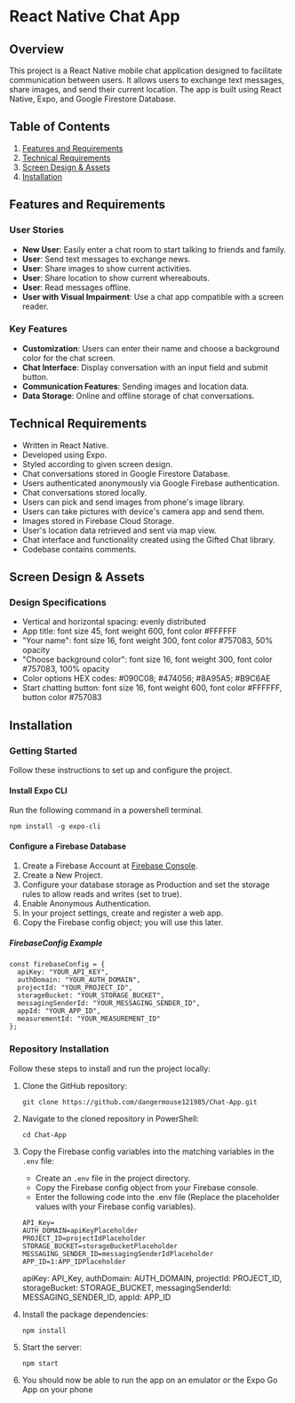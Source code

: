 # React Native Chat App

## Overview

This project is a React Native mobile chat application designed to facilitate communication between users. It allows users to exchange text messages, share images, and send their current location. The app is built using React Native, Expo, and Google Firestore Database.

## Table of Contents

1. [Features and Requirements](#features-and-requirements)
2. [Technical Requirements](#technical-requirements)
3. [Screen Design & Assets](#screen-design--assets)
4. [Installation](#installation)

## Features and Requirements

### User Stories

- **New User**: Easily enter a chat room to start talking to friends and family.
- **User**: Send text messages to exchange news.
- **User**: Share images to show current activities.
- **User**: Share location to show current whereabouts.
- **User**: Read messages offline.
- **User with Visual Impairment**: Use a chat app compatible with a screen reader.

### Key Features

- **Customization**: Users can enter their name and choose a background color for the chat screen.
- **Chat Interface**: Display conversation with an input field and submit button.
- **Communication Features**: Sending images and location data.
- **Data Storage**: Online and offline storage of chat conversations.

## Technical Requirements

- Written in React Native.
- Developed using Expo.
- Styled according to given screen design.
- Chat conversations stored in Google Firestore Database.
- Users authenticated anonymously via Google Firebase authentication.
- Chat conversations stored locally.
- Users can pick and send images from phone's image library.
- Users can take pictures with device's camera app and send them.
- Images stored in Firebase Cloud Storage.
- User's location data retrieved and sent via map view.
- Chat interface and functionality created using the Gifted Chat library.
- Codebase contains comments.

## Screen Design & Assets

### Design Specifications

- Vertical and horizontal spacing: evenly distributed
- App title: font size 45, font weight 600, font color #FFFFFF
- "Your name": font size 16, font weight 300, font color #757083, 50% opacity
- "Choose background color": font size 16, font weight 300, font color #757083, 100% opacity
- Color options HEX codes: #090C08; #474056; #8A95A5; #B9C6AE
- Start chatting button: font size 16, font weight 600, font color #FFFFFF, button color #757083

## Installation

### Getting Started

Follow these instructions to set up and configure the project.

#### Install Expo CLI

Run the following command in a powershell terminal.

```Install Expo CLI
npm install -g expo-cli
```

#### Configure a Firebase Database

1. Create a Firebase Account at [Firebase Console](https://console.firebase.google.com/).
2. Create a New Project.
3. Configure your database storage as Production and set the storage rules to allow reads and writes (set to true).
4. Enable Anonymous Authentication.
5. In your project settings, create and register a web app.
6. Copy the Firebase config object; you will use this later.

##### FirebaseConfig Example

```
const firebaseConfig = {
  apiKey: "YOUR_API_KEY",
  authDomain: "YOUR_AUTH_DOMAIN",
  projectId: "YOUR_PROJECT_ID",
  storageBucket: "YOUR_STORAGE_BUCKET",
  messagingSenderId: "YOUR_MESSAGING_SENDER_ID",
  appId: "YOUR_APP_ID",
  measurementId: "YOUR_MEASUREMENT_ID"
};
```

### Repository Installation

Follow these steps to install and run the project locally:

1. Clone the GitHub repository:

   ```
   git clone https://github.com/dangermouse121985/Chat-App.git
   ```

2. Navigate to the cloned repository in PowerShell:

   ```
   cd Chat-App
   ```

3. Copy the Firebase config variables into the matching variables in the `.env` file:

   - Create an `.env` file in the project directory.
   - Copy the Firebase config object from your Firebase console.
   - Enter the following code into the .env file (Replace the placeholder values with your Firebase config variables).

   ```
   API_Key=
   AUTH_DOMAIN=apiKeyPlaceholder
   PROJECT_ID=projectIdPlaceholder
   STORAGE_BUCKET=storageBucketPlaceholder
   MESSAGING_SENDER_ID=messagingSenderIdPlaceholder
   APP_ID=1:APP_IDPlaceholder
   ```

   apiKey: API_Key,
   authDomain: AUTH_DOMAIN,
   projectId: PROJECT_ID,
   storageBucket: STORAGE_BUCKET,
   messagingSenderId: MESSAGING_SENDER_ID,
   appId: APP_ID

4. Install the package dependencies:

   ```
   npm install
   ```

5. Start the server:

   ```
   npm start
   ```

6. You should now be able to run the app on an emulator or the Expo Go App on your phone
